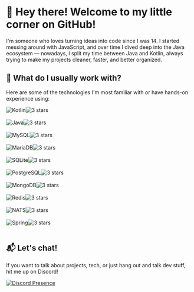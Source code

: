 # 👋 Hey there! Welcome to my little corner on GitHub!

I'm someone who loves turning ideas into code since I was 14. I started messing around with JavaScript, and over time I dived deep into the Java ecosystem — nowadays, I split my time between Java and Kotlin, always trying to make my projects cleaner, faster, and better organized.

## 🧭 What do I usually work with?

Here are some of the technologies I'm most familiar with or have hands-on experience using:

<div><img src="https://img.shields.io/badge/KOTLIN-7F52FF?style=flat&logo=kotlin&logoColor=white" alt="Kotlin" /><img src="https://img.shields.io/badge/%E2%98%85%E2%98%85%E2%98%85-white?style=flat&color=grey" alt="3 stars" /></div>
<br>
<div><img src="https://img.shields.io/badge/JAVA-ED8B00?style=flat&logo=java&logoColor=white" alt="Java" /><img src="https://img.shields.io/badge/%E2%98%85%E2%98%85%E2%98%85-white?style=flat&color=grey" alt="3 stars" /></div>
<br>
<div><img src="https://img.shields.io/badge/MYSQL-4479A1?style=flat&logo=mysql&logoColor=white" alt="MySQL" /><img src="https://img.shields.io/badge/%E2%98%85%E2%98%85%E2%98%85-white?style=flat&color=grey" alt="3 stars" /></div>
<br>
<div><img src="https://img.shields.io/badge/MARIADB-003545?style=flat&logo=mariadb&logoColor=white" alt="MariaDB" /><img src="https://img.shields.io/badge/%E2%98%85%E2%98%85%E2%98%85-white?style=flat&color=grey" alt="3 stars" /></div>
<br>
<div><img src="https://img.shields.io/badge/SQLITE-003B57?style=flat&logo=sqlite&logoColor=white" alt="SQLite" /><img src="https://img.shields.io/badge/%E2%98%85%E2%98%85%E2%98%85-white?style=flat&color=grey" alt="3 stars" /></div>
<br>
<div><img src="https://img.shields.io/badge/POSTGRESQL-316192?style=flat&logo=postgresql&logoColor=white" alt="PostgreSQL" /><img src="https://img.shields.io/badge/%E2%98%85%E2%98%85%E2%98%85-white?style=flat&color=grey" alt="3 stars" /></div>
<br>
<div><img src="https://img.shields.io/badge/MONGODB-47A248?style=flat&logo=mongodb&logoColor=white" alt="MongoDB" /><img src="https://img.shields.io/badge/%E2%98%85%E2%98%85%E2%98%85-white?style=flat&color=grey" alt="3 stars" /></div>
<br>
<div><img src="https://img.shields.io/badge/REDIS-DC382D?style=flat&logo=redis&logoColor=white" alt="Redis" /><img src="https://img.shields.io/badge/%E2%98%85%E2%98%85%E2%98%85-white?style=flat&color=grey" alt="3 stars" /></div>
<br>
<div><img src="https://img.shields.io/badge/NATS-222222?style=flat&logo=nats&logoColor=white" alt="NATS" /><img src="https://img.shields.io/badge/%E2%98%85%E2%98%85%E2%98%85-white?style=flat&color=grey" alt="3 stars" /></div>
<br>
<div><img src="https://img.shields.io/badge/SPRING-6DB33F?style=flat&logo=spring&logoColor=white" alt="Spring" /><img src="https://img.shields.io/badge/%E2%98%85%E2%98%85%E2%98%85-white?style=flat&color=grey" alt="3 stars" /></div>

<br/>

## 📬 Let's chat!

If you want to talk about projects, tech, or just hang out and talk dev stuff, hit me up on Discord!

[![Discord Presence](https://lanyard.cnrad.dev/api/788960311541366816)](https://discord.com/users/788960311541366816)
